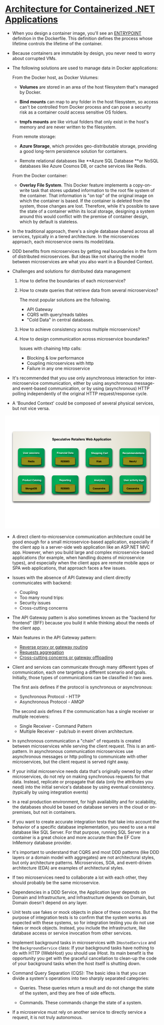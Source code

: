 # [Architecture for Containerized .NET Applications](https://docs.microsoft.com/en-us/dotnet/architecture/microservices/)

* When you design a container image, you'll see an [ENTRYPOINT]() definition in the Dockerfile. This definition defines the process whose lifetime controls the lifetime of the container.
* Because containers are immutable by design, you never need to worry about corrupted VMs.
* The following solutions are used to manage data in Docker applications:

    From the Docker host, as Docker Volumes:

    - **Volumes** are stored in an area of the host filesystem that's managed by Docker.

    - **Bind mounts** can map to any folder in the host filesystem, so access can't be controlled from Docker process and can pose a security risk as a container could access sensitive OS folders.

    - **tmpfs mounts** are like virtual folders that only exist in the host's memory and are never written to the filesystem.

    From remote storage:

    - **Azure Storage**, which provides geo-distributable storage, providing a good long-term persistence solution for containers.

    - Remote relational databases like **Azure SQL Database **or NoSQL databases like Azure Cosmos DB, or cache services like Redis.

    From the Docker container:

    - **Overlay File System**. This Docker feature implements a copy-on-write task that stores updated information to the root file system of the container. That information is "on top" of the original image on which the container is based. If the container is deleted from the system, those changes are lost. Therefore, while it's possible to save the state of a container within its local storage, designing a system around this would conflict with the premise of container design, which by default is stateless.
* In the traditional approach, there's a single database shared across all services, typically in a tiered architecture. In the microservices approach, each microservice owns its model/data.
* DDD benefits from microservices by getting real boundaries in the form of distributed microservices. But ideas like not sharing the model between microservices are what you also want in a Bounded Context.
* Challenges and solutions for distributed data management
    1. How to define the boundaries of each microservice?
    2. How to create queries that retrieve data from several microservices?

        The most popular solutions are the following.
        - API Gateway
        - CQRS with query/reads tables
        - "Cold Data" in central databases.
    3. How to achieve consistency across multiple microservices?
    4. How to design communication across microservice boundaries?

        Issues with chaining http calls:
        - Blocking & low performance
        - Coupling microservices with http
        - Failure in any one microservice

* It's recommended that you use only asynchronous interaction for inter-microservice communication, either by using asynchronous message- and event-based communication, or by using (asynchronous) HTTP polling independently of the original HTTP request/response cycle.
* A 'Bounded Context' could be composed of several physical services, but not vice versa.

![Polyglot Persistence](./images/polyglot.png "Polyglot Persistence Example. Source: martinfowler.com")

* A direct client-to-microservice communication architecture could be good enough for a small microservice-based application, especially if the client app is a server-side web application like an ASP.NET MVC app. However, when you build large and complex microservice-based applications (for example, when handling dozens of microservice types), and especially when the client apps are remote mobile apps or SPA web applications, that approach faces a few issues.
* Issues with the absence of API Gateway and client directly communicates with backend:
    * Coupling
    * Too many round trips:
    * Security issues
    * Cross-cutting concerns
* The API Gateway pattern is also sometimes known as the "backend for frontend" (BFF) because you build it while thinking about the needs of the client app.
* Main features in the API Gateway pattern:
    * [Reverse proxy or gateway routing](https://docs.microsoft.com/en-us/azure/architecture/patterns/gateway-routing)
    * [Requests aggregation](https://docs.microsoft.com/en-us/azure/architecture/patterns/gateway-aggregation)
    * [Cross-cutting concerns or gateway offloading](https://docs.microsoft.com/en-us/azure/architecture/patterns/gateway-offloading)
* Client and services can communicate through many different types of communication, each one targeting a different scenario and goals. Initially, those types of communications can be classified in two axes.

    The first axis defines if the protocol is synchronous or asynchronous:
    * Synchronous Protocol - HTTP
    * Asynchronous Protocol - AMQP

    The second axis defines if the communication has a single receiver or multiple receivers:
    * Single Receiver - Command Pattern
    * Multiple Receiver - pub/sub in event driven architecture.
*  In synchronous communication a "chain" of requests is created between microservices while serving the client request. This is an anti-pattern. In asynchronous communication microservices use asynchronous messages or http polling to communicate with other microservices, but the client request is served right away.
* If your initial microservice needs data that's originally owned by other microservices, do not rely on making synchronous requests for that data. Instead, replicate or propagate that data (only the attributes you need) into the initial service's database by using eventual consistency. (typically by using integration events)
* In a real production environment, for high availability and for scalability, the databases should be based on database servers in the cloud or on-premises, but not in containers.
* If you want to create accurate integration tests that take into account the behavior of a specific database implementation, you need to use a real database like SQL Server. For that purpose, running SQL Server in a container is a great choice and more accurate than the EF Core InMemory database provider.
* It's important to understand that CQRS and most DDD patterns (like DDD layers or a domain model with aggregates) are not architectural styles, but only architecture patterns. Microservices, SOA, and event-driven architecture (EDA) are examples of architectural styles. 
* If two microservices need to collaborate a lot with each other, they should probably be the same microservice.
* Dependencies in a DDD Service, the Application layer depends on Domain and Infrastructure, and Infrastructure depends on Domain, but Domain doesn't depend on any layer. 
*  Unit tests use fakes or mock objects in place of these concerns. But the purpose of integration tests is to confirm that the system works as expected with these systems, so for integration testing you do not use fakes or mock objects. Instead, you include the infrastructure, like database access or service invocation from other services.
* Implement background tasks in microservices with `IHostedService` and the `BackgroundService` class: If your background tasks have nothing to do with HTTP (IWebHost) you should use IHost. Its main benefit is the opportunity you get with the graceful cancellation to clean-up the code of your background tasks when the host itself is shutting down.
*  Command Query Separation (CQS): The basic idea is that you can divide a system's operations into two sharply separated categories:

    * Queries. These queries return a result and do not change the state of the system, and they are free of side effects.

    * Commands. These commands change the state of a system.
*  If a microservice must rely on another service to directly service a request, it is not truly autonomous.